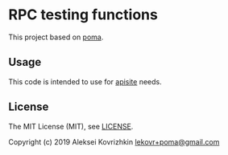 # RPC testing functions

This project based on [poma](https://github.com/pomasql/poma).

## Usage

This code is intended to use for [apisite](https://github.com/apisite) needs.

## License

The MIT License (MIT), see [LICENSE](LICENSE).

Copyright (c) 2019 Aleksei Kovrizhkin <lekovr+poma@gmail.com>

